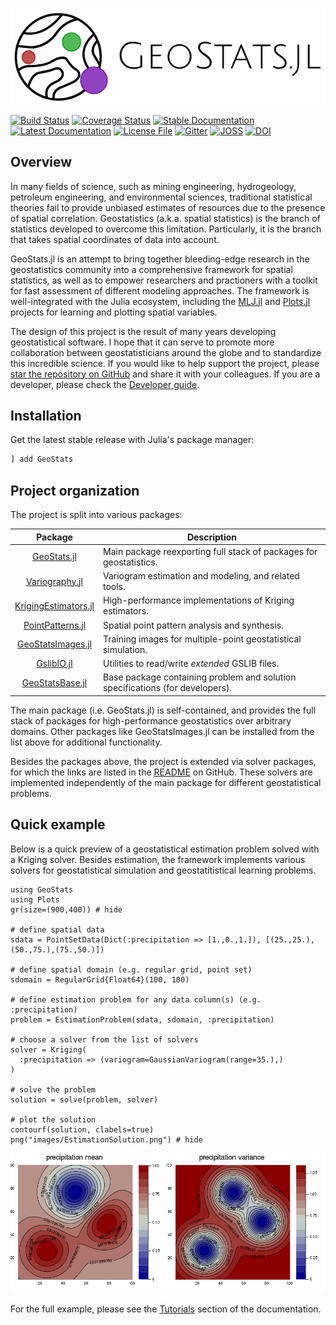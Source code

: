 ![GeoStatsLogo](images/GeoStats.png)

[![Build Status](https://travis-ci.org/juliohm/GeoStats.jl.svg?branch=master)](https://travis-ci.org/juliohm/GeoStats.jl)
[![Coverage Status](https://codecov.io/gh/juliohm/GeoStats.jl/branch/master/graph/badge.svg)](https://codecov.io/gh/juliohm/GeoStats.jl)
[![Stable Documentation](https://img.shields.io/badge/docs-stable-blue.svg)](https://juliohm.github.io/GeoStats.jl/stable)
[![Latest Documentation](https://img.shields.io/badge/docs-latest-blue.svg)](https://juliohm.github.io/GeoStats.jl/latest)
[![License File](https://img.shields.io/badge/license-ISC-blue.svg)](https://github.com/juliohm/GeoStats.jl/blob/master/LICENSE)
[![Gitter](https://img.shields.io/badge/chat-on%20gitter-bc0067.svg)](https://gitter.im/JuliaEarth/GeoStats.jl)
[![JOSS](http://joss.theoj.org/papers/10.21105/joss.00692/status.svg)](https://doi.org/10.21105/joss.00692)
[![DOI](https://zenodo.org/badge/33827844.svg)](https://zenodo.org/badge/latestdoi/33827844)

## Overview

In many fields of science, such as mining engineering, hydrogeology, petroleum engineering,
and environmental sciences, traditional statistical theories fail to provide unbiased estimates
of resources due to the presence of spatial correlation. Geostatistics (a.k.a. spatial statistics)
is the branch of statistics developed to overcome this limitation. Particularly, it is the branch
that takes spatial coordinates of data into account.

GeoStats.jl is an attempt to bring together bleeding-edge research in the geostatistics community
into a comprehensive framework for spatial statistics, as well as to empower researchers and
practioners with a toolkit for fast assessment of different modeling approaches. The framework is
well-integrated with the Julia ecosystem, including the [MLJ.jl](https://github.com/alan-turing-institute/MLJ.jl)
and [Plots.jl](https://github.com/JuliaPlots/Plots.jl) projects for learning and plotting spatial variables.

The design of this project is the result of many years developing geostatistical software. I hope that
it can serve to promote more collaboration between geostatisticians around the globe and to
standardize this incredible science. If you would like to help support the project, please
[star the repository on GitHub](https://github.com/juliohm/GeoStats.jl) and share it with your
colleagues. If you are a developer, please check the [Developer guide](devguide.md).

## Installation

Get the latest stable release with Julia's package manager:

```julia
] add GeoStats
```

## Project organization

The project is split into various packages:

| Package  | Description |
|:--------:| ----------- |
| [GeoStats.jl](https://github.com/juliohm/GeoStats.jl) | Main package reexporting full stack of packages for geostatistics. |
| [Variography.jl](https://github.com/juliohm/Variography.jl) | Variogram estimation and modeling, and related tools. |
| [KrigingEstimators.jl](https://github.com/juliohm/KrigingEstimators.jl) | High-performance implementations of Kriging estimators. |
| [PointPatterns.jl](https://github.com/juliohm/PointPatterns.jl) | Spatial point pattern analysis and synthesis. |
| [GeoStatsImages.jl](https://github.com/juliohm/GeoStatsImages.jl) | Training images for multiple-point geostatistical simulation. |
| [GslibIO.jl](https://github.com/juliohm/GslibIO.jl) | Utilities to read/write *extended* GSLIB files. |
| [GeoStatsBase.jl](https://github.com/juliohm/GeoStatsBase.jl) | Base package containing problem and solution specifications (for developers). |

The main package (i.e. GeoStats.jl) is self-contained, and provides the full stack of
packages for high-performance geostatistics over arbitrary domains. Other packages
like GeoStatsImages.jl can be installed from the list above for additional functionality.

Besides the packages above, the project is extended via solver packages, for which
the links are listed in the [README](https://github.com/juliohm/GeoStats.jl) on GitHub.
These solvers are implemented independently of the main package for different
geostatistical problems.

## Quick example

Below is a quick preview of a geostatistical estimation problem solved with a Kriging
solver. Besides estimation, the framework implements various solvers for
geostatistical simulation and geostatitistical learning problems.

```@example overview
using GeoStats
using Plots
gr(size=(900,400)) # hide

# define spatial data
sdata = PointSetData(Dict(:precipitation => [1.,0.,1.]), [(25.,25.),(50.,75.),(75.,50.)])

# define spatial domain (e.g. regular grid, point set)
sdomain = RegularGrid{Float64}(100, 100)

# define estimation problem for any data column(s) (e.g. :precipitation)
problem = EstimationProblem(sdata, sdomain, :precipitation)

# choose a solver from the list of solvers
solver = Kriging(
  :precipitation => (variogram=GaussianVariogram(range=35.),)
)

# solve the problem
solution = solve(problem, solver)

# plot the solution
contourf(solution, clabels=true)
png("images/EstimationSolution.png") # hide
```
![](images/EstimationSolution.png)

For the full example, please see the [Tutorials](tutorials.md) section of the documentation.
